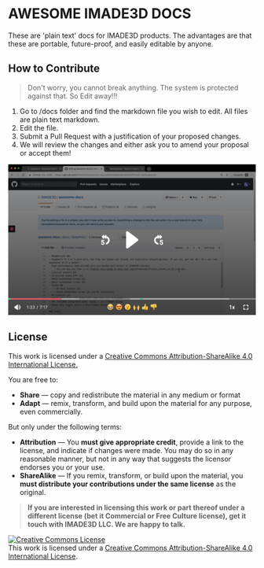 # AWESOME IMADE3D DOCS

These are 'plain text' docs for IMADE3D products. The advantages are that these are portable, future-proof, and easily editable by anyone.

## How to Contribute

> Don't worry, you cannot break anything. The system is protected against that. So Edit away!!!

1. Go to /docs folder and find the markdown file you wish to edit. All files are plain text markdown.
1. Edit the file.
1. Submit a Pull Request with a justification of your proposed changes.
1. We will review the changes and either ask you to amend your proposal or accept them!

[![Watch the video](assets/loom.png)](https://www.loom.com/share/2f9e1268ad39413a99579a00eca9e0d2)



## License

This work is licensed under a [Creative Commons Attribution-ShareAlike 4.0 International License.](http://creativecommons.org/licenses/by-sa/4.0/)

You are free to:
- **Share** — copy and redistribute the material in any medium or format
- **Adapt** — remix, transform, and build upon the material
for any purpose, even commercially.

But only under the following terms:
- **Attribution** — You **must give appropriate credit**, provide a link to the license, and indicate if changes were made. You may do so in any reasonable manner, but not in any way that suggests the licensor endorses you or your use.
- **ShareAlike** — If you remix, transform, or build upon the material, you **must distribute your contributions under the same license** as the original.

> **If you are interested in licensing this work or part thereof under a different license (bet it Commercial or Free Culture license), get it touch with IMADE3D LLC. We are happy to talk.**

<a rel="license" href="http://creativecommons.org/licenses/by-sa/4.0/"><img alt="Creative Commons License" style="border-width:0" src="https://i.creativecommons.org/l/by-sa/4.0/88x31.png" /></a><br />This work is licensed under a <a rel="license" href="http://creativecommons.org/licenses/by-sa/4.0/">Creative Commons Attribution-ShareAlike 4.0 International License</a>.